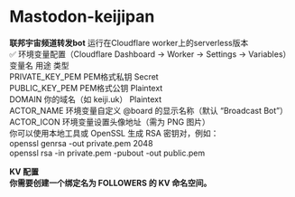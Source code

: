 # Mastodon-keijipan
**联邦宇宙频道转发bot**
运行在Cloudflare worker上的serverless版本
<br>
✅ 环境变量配置（Cloudflare Dashboard → Worker → Settings → Variables）
<br>
变量名	用途	类型
<br>
PRIVATE_KEY_PEM	PEM格式私钥	Secret
<br>
PUBLIC_KEY_PEM	PEM格式公钥	Plaintext
<br>
DOMAIN	你的域名（如 keiji.uk）	Plaintext
<br>
ACTOR_NAME 环境变量自定义 @board 的显示名称（默认 “Broadcast Bot”）
<br>
ACTOR_ICON 环境变量设置头像地址（需为 PNG 图片）
<br>
你可以使用本地工具或 OpenSSL 生成 RSA 密钥对，例如：
<br>
openssl genrsa -out private.pem 2048
<br>
openssl rsa -in private.pem -pubout -out public.pem

**KV 配置**
<br>
**你需要创建一个绑定名为 FOLLOWERS 的 KV 命名空间。**


